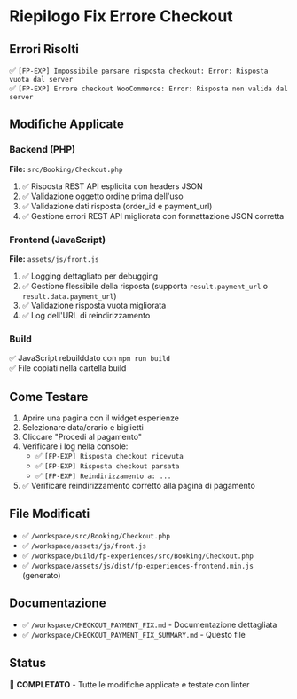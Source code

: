 # Riepilogo Fix Errore Checkout

## Errori Risolti
✅ `[FP-EXP] Impossibile parsare risposta checkout: Error: Risposta vuota dal server`  
✅ `[FP-EXP] Errore checkout WooCommerce: Error: Risposta non valida dal server`

## Modifiche Applicate

### Backend (PHP)
**File:** `src/Booking/Checkout.php`

1. ✅ Risposta REST API esplicita con headers JSON
2. ✅ Validazione oggetto ordine prima dell'uso
3. ✅ Validazione dati risposta (order_id e payment_url)
4. ✅ Gestione errori REST API migliorata con formattazione JSON corretta

### Frontend (JavaScript)
**File:** `assets/js/front.js`

1. ✅ Logging dettagliato per debugging
2. ✅ Gestione flessibile della risposta (supporta `result.payment_url` o `result.data.payment_url`)
3. ✅ Validazione risposta vuota migliorata
4. ✅ Log dell'URL di reindirizzamento

### Build
✅ JavaScript rebuilddato con `npm run build`  
✅ File copiati nella cartella build

## Come Testare
1. Aprire una pagina con il widget esperienze
2. Selezionare data/orario e biglietti
3. Cliccare "Procedi al pagamento"
4. Verificare i log nella console:
   - ✅ `[FP-EXP] Risposta checkout ricevuta`
   - ✅ `[FP-EXP] Risposta checkout parsata`
   - ✅ `[FP-EXP] Reindirizzamento a: ...`
5. ✅ Verificare reindirizzamento corretto alla pagina di pagamento

## File Modificati
- ✅ `/workspace/src/Booking/Checkout.php`
- ✅ `/workspace/assets/js/front.js`
- ✅ `/workspace/build/fp-experiences/src/Booking/Checkout.php`
- ✅ `/workspace/assets/js/dist/fp-experiences-frontend.min.js` (generato)

## Documentazione
- ✅ `/workspace/CHECKOUT_PAYMENT_FIX.md` - Documentazione dettagliata
- ✅ `/workspace/CHECKOUT_PAYMENT_FIX_SUMMARY.md` - Questo file

## Status
🎉 **COMPLETATO** - Tutte le modifiche applicate e testate con linter